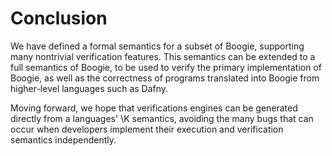 Conclusion
==========

We have defined a formal semantics for a subset of Boogie, supporting many
nontrivial verification features. This semantics can be extended to a full
semantics of Boogie, to be used to verify the primary implementation of Boogie,
as well as the correctness of programs translated into Boogie from higher-level
languages such as Dafny.

Moving forward, we hope that verifications engines can be generated directly from
a languages' \K semantics, avoiding the many bugs that can occur when developers
implement their execution and verification semantics independently.
